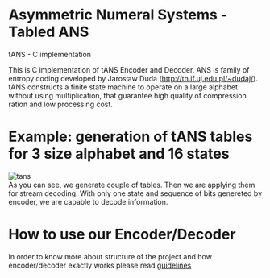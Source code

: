 # Asymmetric Numeral Systems - Tabled ANS
 tANS - C implementation
 
 
This is C implementation of tANS Encoder and Decoder. ANS is family of entropy coding developed by Jarosław Duda (http://th.if.uj.edu.pl/~dudaj/). tANS constructs a finite state machine to operate on a large alphabet without using multiplication, that guarantee high quality of compression ration and low processing cost.


# Example: generation of tANS tables for 3 size alphabet and 16 states
![tans](https://user-images.githubusercontent.com/42517471/44548795-624f7780-a71f-11e8-9f6e-b91802e8bdcc.png)<br/>
As you can see, we generate couple of tables. Then we are applying them for stream decoding. With only one state and sequence of bits genereted by encoder, we are capable to decode information.

# How to use our Encoder/Decoder
In order to know more about structure of the project and how encoder/decoder exactly works please read  [guidelines](https://github.com/Exceleent/tANS/blob/master/docs/guidlines.rst) 

